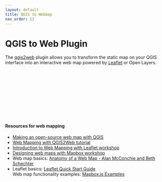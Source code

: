 ```yaml
---
layout: default
title: QGIS to Webmap
nav_order: 12
---
```

# QGIS to Web Plugin

The [qgis2web](https://plugins.qgis.org/plugins/qgis2web/) plugin allows you to transform the static map on your QGIS interface into an interactive web map powered by [Leaflet](https://leafletjs.com/) or Open Layers.


<br>
<br>
<br>
<br>
<br>
<br>
<br>
<br>
<br>


#### Resources for web mapping 
- [Making an open-source web map with QGIS](https://www.youtube.com/watch?v=ZHynmLFhRZs)
- [Web Mapping with QGIS2Web tutorial](https://www.qgistutorials.com/en/docs/3/web_mapping_with_qgis2web.html)
- [Introduction to Web Mapping with Leaflet workshop](https://ubc-library-rc.github.io/gis-intro-leaflet/)
- [Designing web maps with Mapbox workshop](https://ubc-library-rc.github.io/intro-mapbox/)
- Web map basics: [Anatomy of a Web Map - Alan McConchie and Beth Schechter](http://maptime.io/anatomy-of-a-web-map/)    
- Leaflet basics: [Leaflet Quick Start Guide](https://leafletjs.com/examples/quick-start/)   
Web map functionality examples: [Mapbox.js Examples](https://docs.mapbox.com/mapbox.js/example/v1.0.0/)    
  
    